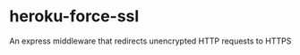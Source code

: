 heroku-force-ssl
================

An express middleware that redirects unencrypted HTTP requests to HTTPS
